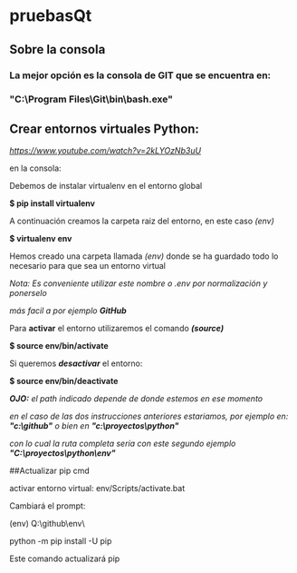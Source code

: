 # pruebasQt
## Sobre la consola
### La mejor opción es la consola de GIT que se encuentra en:
### "C:\Program Files\Git\bin\bash.exe"
## Crear entornos virtuales Python: 
*https://www.youtube.com/watch?v=2kLYOzNb3uU*

en la consola:

Debemos de instalar virtualenv en el entorno global

 **$ pip install virtualenv**

 A continuación creamos la carpeta raiz del entorno, en este caso *(env)*

**$ virtualenv env**

Hemos creado una carpeta llamada *(env)* donde se ha guardado todo lo necesario
para que sea un entorno virtual

*Nota: Es conveniente utilizar este nombre o *.env* por normalización y ponerselo*

*más facil a por ejemplo* ***GitHub***

Para **activar** el entorno utilizaremos el comando ***(source)***

**$ source env/bin/activate**

Si queremos ***desactivar*** el entorno:

**$ source env/bin/deactivate**

***OJO:*** *el path indicado depende de donde estemos en ese momento*

*en el caso de las dos instrucciones anteriores estariamos, por ejemplo en:* ***"c:\github\"** o bien en **"c:\proyectos\python\"***

*con lo cual la ruta completa sería con este segundo ejemplo **"C:\proyectos\python\env\"***

##Actualizar pip
cmd

activar entorno virtual: env/Scripts/activate.bat

Cambiará el prompt:

(env) Q:\github\env\

python -m pip install -U pip

Este comando actualizará pip





